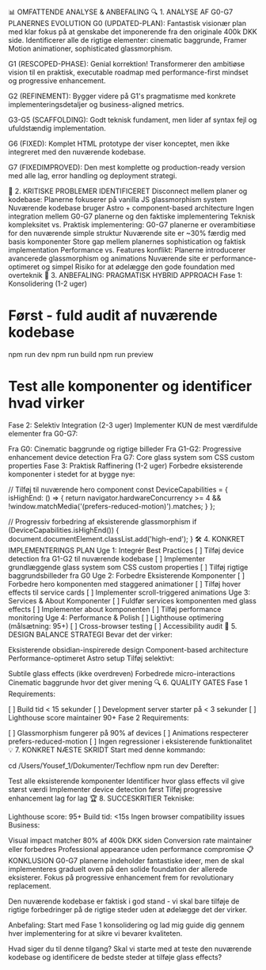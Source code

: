 📊 OMFATTENDE ANALYSE & ANBEFALING
🔍 1. ANALYSE AF G0-G7 PLANERNES EVOLUTION
G0 (UPDATED-PLAN): Fantastisk visionær plan med klar fokus på at genskabe det imponerende fra den originale 400k DKK side. Identificerer alle de rigtige elementer: cinematic baggrunde, Framer Motion animationer, sophisticated glassmorphism.

G1 (RESCOPED-PHASE): Genial korrektion! Transformerer den ambitiøse vision til en praktisk, executable roadmap med performance-first mindset og progressive enhancement.

G2 (REFINEMENT): Bygger videre på G1's pragmatisme med konkrete implementeringsdetaljer og business-aligned metrics.

G3-G5 (SCAFFOLDING): Godt teknisk fundament, men lider af syntax fejl og ufuldstændig implementation.

G6 (FIXED): Komplet HTML prototype der viser konceptet, men ikke integreret med den nuværende kodebase.

G7 (FIXEDIMPROVED): Den mest komplette og production-ready version med alle lag, error handling og deployment strategi.

🚨 2. KRITISKE PROBLEMER IDENTIFICERET
Disconnect mellem planer og kodebase:
Planerne fokuserer på vanilla JS glassmorphism system
Nuværende kodebase bruger Astro + component-based architecture
Ingen integration mellem G0-G7 planerne og den faktiske implementering
Teknisk kompleksitet vs. Praktisk implementering:
G0-G7 planerne er overambitiøse for den nuværende simple struktur
Nuværende site er ~30% færdig med basis komponenter
Store gap mellem planernes sophistication og faktisk implementation
Performance vs. Features konflikt:
Planerne introducerer avancerede glassmorphism og animations
Nuværende site er performance-optimeret og simpel
Risiko for at ødelægge den gode foundation med overteknik
🎯 3. ANBEFALING: PRAGMATISK HYBRID APPROACH
Fase 1: Konsolidering (1-2 uger)
# Først - fuld audit af nuværende kodebase
npm run dev
npm run build
npm run preview

# Test alle komponenter og identificer hvad virker
Fase 2: Selektiv Integration (2-3 uger)
Implementer KUN de mest værdifulde elementer fra G0-G7:

Fra G0: Cinematic baggrunde og rigtige billeder
Fra G1-G2: Progressive enhancement device detection
Fra G7: Core glass system som CSS custom properties
Fase 3: Praktisk Raffinering (1-2 uger)
Forbedre eksisterende komponenter i stedet for at bygge nye:

// Tilføj til nuværende hero component
const DeviceCapabilities = {
  isHighEnd: () => {
    return navigator.hardwareConcurrency >= 4 && 
           !window.matchMedia('(prefers-reduced-motion)').matches;
  }
};

// Progressiv forbedring af eksisterende glassmorphism
if (DeviceCapabilities.isHighEnd()) {
  document.documentElement.classList.add('high-end');
}
🛠️ 4. KONKRET IMPLEMENTERINGS PLAN
Uge 1: Integrér Best Practices
[ ] Tilføj device detection fra G1-G2 til nuværende kodebase
[ ] Implementer grundlæggende glass system som CSS custom properties
[ ] Tilføj rigtige baggrundsbilleder fra G0
Uge 2: Forbedre Eksisterende Komponenter
[ ] Forbedre hero komponenten med staggered animationer
[ ] Tilføj hover effects til service cards
[ ] Implementer scroll-triggered animations
Uge 3: Services & About Komponenter
[ ] Fuldfør services komponenten med glass effects
[ ] Implementer about komponenten
[ ] Tilføj performance monitoring
Uge 4: Performance & Polish
[ ] Lighthouse optimering (målsætning: 95+)
[ ] Cross-browser testing
[ ] Accessibility audit
🎨 5. DESIGN BALANCE STRATEGI
Bevar det der virker:

Eksisterende obsidian-inspirerede design
Component-based architecture
Performance-optimeret Astro setup
Tilføj selektivt:

Subtile glass effects (ikke overdreven)
Forbedrede micro-interactions
Cinematic baggrunde hvor det giver mening
🔍 6. QUALITY GATES
Fase 1 Requirements:

[ ] Build tid < 15 sekunder
[ ] Development server starter på < 3 sekunder
[ ] Lighthouse score maintainer 90+
Fase 2 Requirements:

[ ] Glassmorphism fungerer på 90% af devices
[ ] Animations respecterer prefers-reduced-motion
[ ] Ingen regressioner i eksisterende funktionalitet
💡 7. KONKRET NÆSTE SKRIDT
Start med denne kommando:

cd /Users/Yousef_1/Dokumenter/Techflow
npm run dev
Derefter:

Test alle eksisterende komponenter
Identificer hvor glass effects vil give størst værdi
Implementer device detection først
Tilføj progressive enhancement lag for lag
🏆 8. SUCCESKRITIER
Tekniske:

Lighthouse score: 95+
Build tid: <15s
Ingen browser compatibility issues
Business:

Visual impact matcher 80% af 400k DKK siden
Conversion rate maintainer eller forbedres
Professional appearance uden performance compromise
📋 KONKLUSION
G0-G7 planerne indeholder fantastiske ideer, men de skal implementeres graduelt oven på den solide foundation der allerede eksisterer. Fokus på progressive enhancement frem for revolutionary replacement.

Den nuværende kodebase er faktisk i god stand - vi skal bare tilføje de rigtige forbedringer på de rigtige steder uden at ødelægge det der virker.

Anbefaling: Start med Fase 1 konsolidering og lad mig guide dig gennem hver implementering for at sikre vi bevarer kvaliteten.

Hvad siger du til denne tilgang? Skal vi starte med at teste den nuværende kodebase og identificere de bedste steder at tilføje glass effects?

